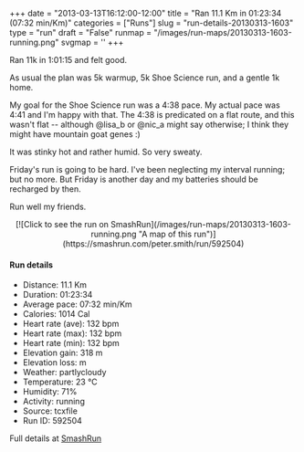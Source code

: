 +++
date = "2013-03-13T16:12:00-12:00"
title = "Ran 11.1 Km in 01:23:34 (07:32 min/Km)"
categories = ["Runs"]
slug = "run-details-20130313-1603"
type = "run"
draft = "False"
runmap = "/images/run-maps/20130313-1603-running.png"
svgmap = '<polyline points="3 28, 8 23, 17 24, 27 10, 48 23, 61 25, 67 29, 72 24, 77 23, 82 19, 95 17, 99 23, 99 27, 95 35, 88 38, 84 43, 69 43, 64 52, 59 70, 53 77, 53 85, 39 90, 26 82, 28 75, 32 71, 26 60, 17 59, 13 62, 10 70, 10 75, 9 73, 14 72, 14 67, 31 70, 31 67, 27 60, 51 51, 65 51, 71 36, 72 36, 73 35, 70 31, 73 24, 84 18, 88 16, 96 16, 100 25, 97 32, 95 35, 88 39, 83 43, 69 42, 64 52, 60 69, 53 77, 53 85, 38 90, 33 85, 25 82, 19 86, 10 75, 9 71, 17 58, 16 54, 11 47, 11 40, 0 37">'
+++

Ran 11k in 1:01:15 and felt good. 

As usual the plan was 5k warmup, 5k Shoe Science run, and a gentle 1k home. 

My goal for the Shoe Science run was a 4:38 pace. My actual pace was 4:41 and I'm happy with that. The 4:38 is predicated on a flat route, and this wasn't flat -- although @lisa_b or @nic_a might say otherwise; I think they might have mountain goat genes :)

It was stinky hot and rather humid. So very sweaty. 

Friday's run is going to be hard. I've been neglecting my interval running; but no more. But Friday is another day and my batteries should be recharged by then. 

Run well my friends. 



<!--more-->

<center>
[![Click to see the run on SmashRun](/images/run-maps/20130313-1603-running.png "A map of this run")](https://smashrun.com/peter.smith/run/592504)
</center>

#### Run details

* Distance: 11.1 Km
* Duration: 01:23:34
* Average pace: 07:32 min/Km
* Calories: 1014 Cal
* Heart rate (ave): 132 bpm
* Heart rate (max): 132 bpm
* Heart rate (min): 132 bpm
* Elevation gain: 318 m
* Elevation loss:  m
* Weather: partlycloudy
* Temperature: 23 &deg;C
* Humidity: 71%
* Activity: running
* Source: tcxfile
* Run ID: 592504

Full details at [SmashRun](https://smashrun.com/peter.smith/run/592504)